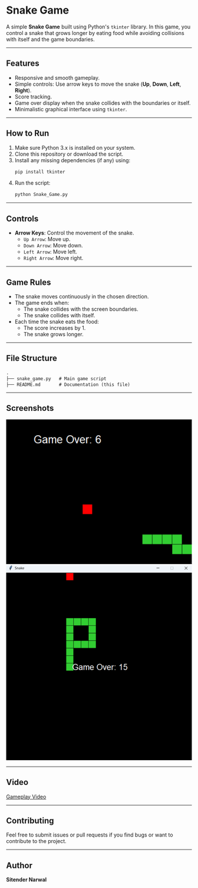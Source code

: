 # Snake Game

A simple **Snake Game** built using Python's `tkinter` library. In this game, you control a snake that grows longer by eating food while avoiding collisions with itself and the game boundaries.

---

## Features
- Responsive and smooth gameplay.
- Simple controls: Use arrow keys to move the snake (**Up**, **Down**, **Left**, **Right**).
- Score tracking.
- Game over display when the snake collides with the boundaries or itself.
- Minimalistic graphical interface using `tkinter`.

---

## How to Run
1. Make sure Python 3.x is installed on your system.
2. Clone this repository or download the script.
3. Install any missing dependencies (if any) using:
    ```bash
    pip install tkinter
    ```
4. Run the script:
    ```bash
    python Snake_Game.py
    ```

---

## Controls
- **Arrow Keys**: Control the movement of the snake.
  - `Up Arrow`: Move up.
  - `Down Arrow`: Move down.
  - `Left Arrow`: Move left.
  - `Right Arrow`: Move right.

---

## Game Rules
- The snake moves continuously in the chosen direction.
- The game ends when:
  - The snake collides with the screen boundaries.
  - The snake collides with itself.
- Each time the snake eats the food:
  - The score increases by 1.
  - The snake grows longer.

---

## File Structure
```
.
├── snake_game.py   # Main game script
├── README.md       # Documentation (this file)
```

---

## Screenshots
![Screenshot 1](s1.png)
![Screenshot 2](s2.png)

---

## Video
[Gameplay Video](v1.mp4)

---

## Contributing
Feel free to submit issues or pull requests if you find bugs or want to contribute to the project.

---

## Author
**Sitender Narwal**


